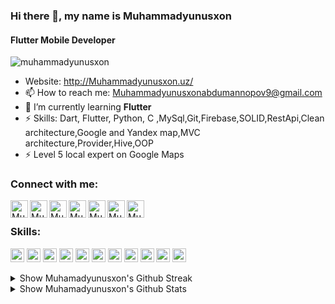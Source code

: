 ### Hi there 👋, my name is Muhammadyunusxon
#### Flutter Mobile Developer

<p align="left"> <img src="https://komarev.com/ghpvc/?username=muhammadyunusxon&label=Profile%20views&color=0e75b6&style=flat" alt="muhammadyunusxon" /> </p>


- Website: http://Muhammadyunusxon.uz/
- 📫 How to reach me: Muhammadyunusxonabdumannopov9@gmail.com 
- 🌱 I’m currently learning **Flutter**
- ⚡ Skills: Dart, Flutter, Python, C ,MySql,Git,Firebase,SOLID,RestApi,Clean architecture,Google and Yandex map,MVC architecture,Provider,Hive,OOP
- ⚡ Level 5 local expert on Google Maps

### Connect with me:

[<img align="left" alt="Muhammadyunusxon | Website" width="28px" src="https://www.vectorlogo.zone/logos/telegram/telegram-tile.svg" />][telegram]
[<img align="left" alt="Muhammadyunusxon | Gmail" width="28px" src="https://www.vectorlogo.zone/logos/gmail/gmail-tile.svg" />][mail]
[<img align="left" alt="Muhammadyunusxon | YouTube" width="28px" src="https://www.vectorlogo.zone/logos/youtube/youtube-tile.svg" />][youtube]
[<img align="left" alt="Muhammadyunusxon | Twitter" width="28px" src="https://www.vectorlogo.zone/logos/twitter/twitter-tile.svg" />][twitter]
[<img align="left" alt="Muhammadyunusxon | LinkedIn" width="28px" src="https://www.vectorlogo.zone/logos/linkedin/linkedin-tile.svg" />][linkedin]
[<img align="left" alt="Muhammadyunusxon | Instagram" width="28px" src="https://www.vectorlogo.zone/logos/instagram/instagram-tile.svg" />][instagram]
[<img align="left" alt="Muhammadyunusxon | Facebook" width="28px" src="https://www.vectorlogo.zone/logos/facebook/facebook-tile.svg" />][facebook]
<br>

### Skills:

<p align="left">
  <img src="https://www.vectorlogo.zone/logos/dartlang/dartlang-icon.svg" alt="dart" width="22" height="22"/> 
  <img src="https://www.vectorlogo.zone/logos/figma/figma-icon.svg" alt="figma" width="22" height="22"/>
  <img src="https://www.vectorlogo.zone/logos/firebase/firebase-icon.svg" alt="firebase" width="22" height="22"/> 
  <img src="https://www.vectorlogo.zone/logos/flutterio/flutterio-icon.svg" alt="flutter" width="22" height="22"/> 
  <img src="https://www.vectorlogo.zone/logos/git-scm/git-scm-icon.svg" alt="git" width="22" height="22"/> 
  <img src="https://www.vectorlogo.zone/logos/mysql/mysql-icon.svg" alt="mysql" width="22" height="22"/> 
  <img src="https://www.vectorlogo.zone/logos/python/python-icon.svg" alt="python" width="22" height="22"/> 
  <img src="https://www.vectorlogo.zone/logos/canva/canva-icon.svg" alt="canva" width="22" height="22"/>
   <img src="https://www.vectorlogo.zone/logos/wordpress/wordpress-icon.svg" alt="wordpress" width="22" height="22"/>
   <img src="https://upload.wikimedia.org/wikipedia/commons/1/18/C_Programming_Language.svg" alt="c" width="22" height="22"/>
     <img src="https://www.vectorlogo.zone/logos/w3_html5/w3_html5-icon.svg" alt="html" width="22" height="22"/>

</p>

<details>
  <summary> Show Muhamadyunusxon's Github Streak</summary>
  <br>
  
[![GitHub Streak](https://github-readme-streak-stats.herokuapp.com?user=muhammadyunusxon&theme=dark&border_radius=4&mode=weekly)](https://git.io/streak-stats)

</details>

<details>
  <summary> Show Muhamadyunusxon's Github Stats</summary>
  <br>
  
  <a href="#">
    <img align="left" src="https://github-readme-stats.vercel.app/api/top-langs/?username=Muhammadyunusxon&layout=compact&hide=html" alt="Muhammadyunusxon" />
  </a>
  
  <a href="#">
   >&nbsp;<img align="center" src="https://github-readme-stats.vercel.app/api?username=Muhammadyunusxon&show_icons=true" alt="Muhammadyunusxon" />
  </a>
  
![GitHub followers](https://img.shields.io/github/followers/muhammadyunusxon?logo=GitHub&style=for-the-badge)
  
  <p align="left"> <a href="https://github.com/ryo-ma/github-profile-trophy"><img src="https://github-profile-trophy.vercel.app/?username=muhammadyunusxon" alt="muhammadyunusxon" /></a> </p>
  
  
  <img align="center" src = "https://profile-counter.glitch.me/Bilol4391/count.svg" alt ="Loading...">
</details>


[telegram]: http://t.me/Muhammadyunusxon
[mail]: Muhammadyunusxonabdumannopov9@gmail.com
[twitter]: https://twitter.com/MYU_developer
[youtube]: https://www.youtube.com/@Muhammadyunusxon
[linkedin]: https://www.linkedin.com/in/Muhammadyunusxon/
[github]: https://github.com/Muhammadyunusxon
[instagram]: https://www.instagram.com/Muhammadyunusxonuz
[facebook]: https://www.facebook.com/Muhammadyunusxon.uz




